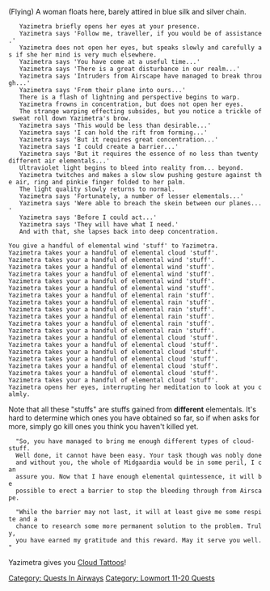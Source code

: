 (Flying) A woman floats here, barely attired in blue silk and silver
chain.

`   Yazimetra briefly opens her eyes at your presence.`  
`   Yazimetra says 'Follow me, traveller, if you would be of assistance.'`  
`   Yazimetra does not open her eyes, but speaks slowly and carefully as if she her mind is very much elsewhere.`  
`   Yazimetra says 'You have come at a useful time...'`  
`   Yazimetra says 'There is a great disturbance in our realm...'`  
`   Yazimetra says 'Intruders from Airscape have managed to break through...'`  
`   Yazimetra says 'From their plane into ours...'`  
`   There is a flash of lightning and perspective begins to warp.`  
`   Yazimetra frowns in concentration, but does not open her eyes.`  
`   The strange warping effecting subsides, but you notice a trickle of sweat roll down Yazimetra's brow.`  
`   Yazimetra says 'This would be less than desirable...'`  
`   Yazimetra says 'I can hold the rift from forming...'`  
`   Yazimetra says 'But it requires great concentration...'`  
`   Yazimetra says 'I could create a barrier...'`  
`   Yazimetra says 'But it requires the essence of no less than twenty different air elementals...'`  
`   Ultraviolet light begins to bleed into reality from... beyond.`  
`   Yazimetra twitches and makes a slow slow pushing gesture against the air, ring and pinkie finger folded to her palm.`  
`   The light quality slowly returns to normal.`  
`   Yazimetra says 'Fortunately, a number of lesser elementals...'`  
`   Yazimetra says 'Were able to breach the skein between our planes...'`  
`   Yazimetra says 'Before I could act...'`  
`   Yazimetra says 'They will have what I need.'`  
`   And with that, she lapses back into deep concentration.`

`You give a handful of elemental wind 'stuff' to Yazimetra.`  
`Yazimetra takes your a handful of elemental cloud 'stuff'.`  
`Yazimetra takes your a handful of elemental wind 'stuff'.`  
`Yazimetra takes your a handful of elemental wind 'stuff'.`  
`Yazimetra takes your a handful of elemental wind 'stuff'.`  
`Yazimetra takes your a handful of elemental wind 'stuff'.`  
`Yazimetra takes your a handful of elemental wind 'stuff'.`  
`Yazimetra takes your a handful of elemental rain 'stuff'.`  
`Yazimetra takes your a handful of elemental rain 'stuff'.`  
`Yazimetra takes your a handful of elemental rain 'stuff'.`  
`Yazimetra takes your a handful of elemental rain 'stuff'.`  
`Yazimetra takes your a handful of elemental rain 'stuff'.`  
`Yazimetra takes your a handful of elemental rain 'stuff'.`  
`Yazimetra takes your a handful of elemental cloud 'stuff'.`  
`Yazimetra takes your a handful of elemental cloud 'stuff'.`  
`Yazimetra takes your a handful of elemental cloud 'stuff'.`  
`Yazimetra takes your a handful of elemental cloud 'stuff'.`  
`Yazimetra takes your a handful of elemental cloud 'stuff'.`  
`Yazimetra takes your a handful of elemental cloud 'stuff'.`  
`Yazimetra takes your a handful of elemental cloud 'stuff'.`  
`Yazimetra opens her eyes, interrupting her meditation to look at you calmly.`

Note that all these "stuffs" are stuffs gained from **different**
elementals. It's hard to determine which ones you have obtained so far,
so if when asks for more, simply go kill ones you think you haven't
killed yet.

`  "So, you have managed to bring me enough different types of cloud-stuff.`  
`  Well done, it cannot have been easy. Your task though was nobly done`  
`  and without you, the whole of Midgaardia would be in some peril, I can`  
`  assure you. Now that I have enough elemental quintessence, it will be`  
`  possible to erect a barrier to stop the bleeding through from Airscape.`

`  "While the barrier may not last, it will at least give me some respite and a`  
`  chance to research some more permanent solution to the problem. Truly,`  
`  you have earned my gratitude and this reward. May it serve you well."`

Yazimetra gives you [Cloud Tattoos](Cloud_Tattoos "wikilink")!

[Category: Quests In Airways](Category:_Quests_In_Airways "wikilink")
[Category: Lowmort 11-20
Quests](Category:_Lowmort_11-20_Quests "wikilink")
